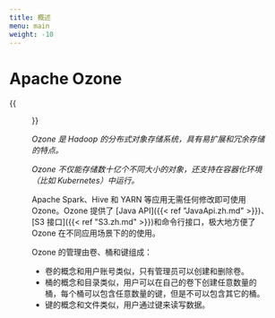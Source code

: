 ```yaml
---
title: 概述
menu: main
weight: -10
---
```

<!---
  Licensed to the Apache Software Foundation (ASF) under one or more
  contributor license agreements.  See the NOTICE file distributed with
  this work for additional information regarding copyright ownership.
  The ASF licenses this file to You under the Apache License, Version 2.0
  (the "License"); you may not use this file except in compliance with
  the License.  You may obtain a copy of the License at

      http://www.apache.org/licenses/LICENSE-2.0

  Unless required by applicable law or agreed to in writing, software
  distributed under the License is distributed on an "AS IS" BASIS,
  WITHOUT WARRANTIES OR CONDITIONS OF ANY KIND, either express or implied.
  See the License for the specific language governing permissions and
  limitations under the License.
-->

# Apache Ozone

{{<figure src="/ozone-usage.png" width="60%">}}

*_Ozone 是 Hadoop 的分布式对象存储系统，具有易扩展和冗余存储的特点。<p>
Ozone 不仅能存储数十亿个不同大小的对象，还支持在容器化环境（比如 Kubernetes）中运行。_* <p>

Apache Spark、Hive 和 YARN 等应用无需任何修改即可使用 Ozone。Ozone 提供了 [Java API]({{<
ref "JavaApi.zh.md" >}})、[S3 接口]({{< ref "S3.zh.md" >}})和命令行接口，极大地方便了 Ozone
 在不同应用场景下的的使用。

Ozone 的管理由卷、桶和键组成：

* 卷的概念和用户账号类似，只有管理员可以创建和删除卷。
* 桶的概念和目录类似，用户可以在自己的卷下创建任意数量的桶，每个桶可以包含任意数量的键，但是不可以包含其它的桶。
* 键的概念和文件类似，用户通过键来读写数据。
